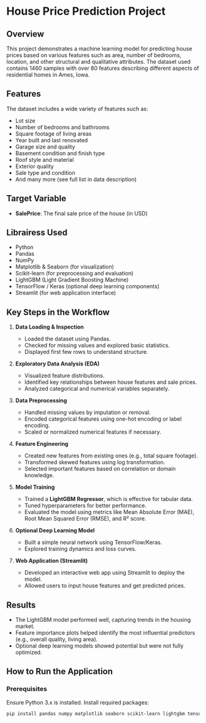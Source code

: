 # House Price Prediction Project

## Overview

This project demonstrates a machine learning model for predicting house prices based on various features such as area, number of bedrooms, location, and other structural and qualitative attributes. The dataset used contains 1460 samples with over 80 features describing different aspects of residential homes in Ames, Iowa.

## Features

The dataset includes a wide variety of features such as:
- Lot size
- Number of bedrooms and bathrooms
- Square footage of living areas
- Year built and last renovated
- Garage size and quality
- Basement condition and finish type
- Roof style and material
- Exterior quality
- Sale type and condition
- And many more (see full list in data description)

## Target Variable

- **SalePrice**: The final sale price of the house (in USD)

## Librairess Used

- Python
- Pandas
- NumPy
- Matplotlib & Seaborn (for visualization)
- Scikit-learn (for preprocessing and evaluation)
- LightGBM (Light Gradient Boosting Machine)
- TensorFlow / Keras (optional deep learning components)
- Streamlit (for web application interface)

## Key Steps in the Workflow

1. **Data Loading & Inspection**
   - Loaded the dataset using Pandas.
   - Checked for missing values and explored basic statistics.
   - Displayed first few rows to understand structure.

2. **Exploratory Data Analysis (EDA)**
   - Visualized feature distributions.
   - Identified key relationships between house features and sale prices.
   - Analyzed categorical and numerical variables separately.

3. **Data Preprocessing**
   - Handled missing values by imputation or removal.
   - Encoded categorical features using one-hot encoding or label encoding.
   - Scaled or normalized numerical features if necessary.

4. **Feature Engineering**
   - Created new features from existing ones (e.g., total square footage).
   - Transformed skewed features using log transformation.
   - Selected important features based on correlation or domain knowledge.

5. **Model Training**
   - Trained a **LightGBM Regressor**, which is effective for tabular data.
   - Tuned hyperparameters for better performance.
   - Evaluated the model using metrics like Mean Absolute Error (MAE), Root Mean Squared Error (RMSE), and R² score.

6. **Optional Deep Learning Model**
   - Built a simple neural network using TensorFlow/Keras.
   - Explored training dynamics and loss curves.

7. **Web Application (Streamlit)**
   - Developed an interactive web app using Streamlit to deploy the model.
   - Allowed users to input house features and get predicted prices.

## Results

- The LightGBM model performed well, capturing trends in the housing market.
- Feature importance plots helped identify the most influential predictors (e.g., overall quality, living area).
- Optional deep learning models showed potential but were not fully optimized.

## How to Run the Application

### Prerequisites

Ensure Python 3.x is installed. Install required packages:

```bash
pip install pandas numpy matplotlib seaborn scikit-learn lightgbm tensorflow streamlit
